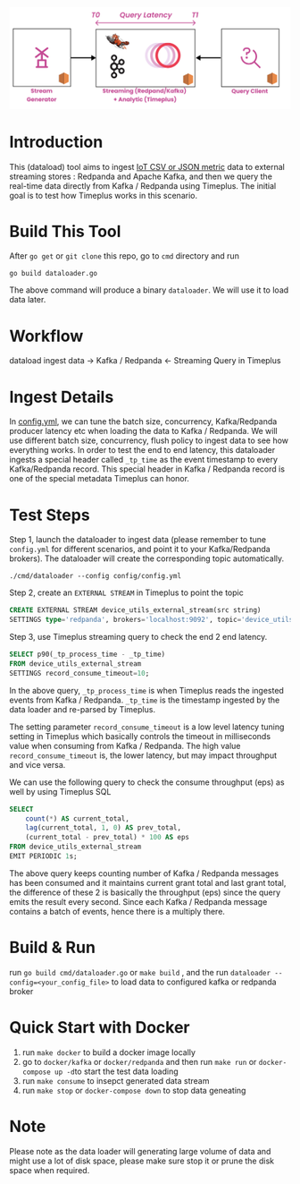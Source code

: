 ![Test Deployment](deployment.png)
# Introduction

This (dataload) tool aims to ingest [IoT CSV or JSON metric](https://github.com/timeplus-io/chameleon/blob/main/dataloader/models/metric.go) data to external streaming stores : Redpanda and Apache Kafka, and then we query the real-time data directly from Kafka / Redpanda using Timeplus. The initial goal is to test how Timeplus works in this scenario.


# Build This Tool

After `go get` or `git clone` this repo, go to `cmd` directory and run

```
go build dataloader.go
```

The above command will produce a binary `dataloader`. We will use it to load data later.

# Workflow

dataload ingest data -> Kafka / Redpanda <- Streaming Query in Timeplus


# Ingest Details

In [config.yml](https://github.com/timeplus-io/chameleon/blob/main/dataloader/config/config.yml), we can tune the batch size, concurrency, Kafka/Redpanda producer latency etc when loading the data to Kafka / Redpanda. We will use different batch size, concurrency, flush policy to ingest data to see how everything works.
In order to test the end to end latency, this dataloader ingests a special header called `_tp_time` as the event timestamp to every Kafka/Redpanda record.  This special header in Kafka / Redpanda record is one of the special metadata Timeplus can honor.

# Test Steps

Step 1, launch the dataloader to ingest data (please remember to tune `config.yml` for different scenarios, and point it to your Kafka/Redpanda brokers). The dataloader will
create the corresponding topic automatically.


```
./cmd/dataloader --config config/config.yml
```

Step 2, create an `EXTERNAL STREAM` in Timeplus to point the topic

```sql
CREATE EXTERNAL STREAM device_utils_external_stream(src string)
SETTINGS type='redpanda', brokers='localhost:9092', topic='device_utils'
```


Step 3, use Timeplus streaming query to check the end 2 end latency.

```sql
SELECT p90(_tp_process_time - _tp_time)
FROM device_utils_external_stream
SETTINGS record_consume_timeout=10;
```

In the above query, `_tp_process_time` is when Timeplus reads the ingested events from Kafka / Redpanda. `_tp_time` is the timestamp ingested by the data loader and re-parsed by Timeplus.

The setting parameter `record_consume_timeout` is a low level latency tuning setting in Timeplus which basically controls the timeout in milliseconds value when consuming from Kafka / Redpanda. The high value `record_consume_timeout` is, the lower latency, but may impact throughput and vice versa.


We can use the following query to check the consume throughput (eps) as well by using Timeplus SQL

```sql
SELECT
    count(*) AS current_total,
    lag(current_total, 1, 0) AS prev_total,
    (current_total - prev_total) * 100 AS eps
FROM device_utils_external_stream
EMIT PERIODIC 1s;
```

The above query keeps counting number of Kafka / Redpanda messages has been consumed and it maintains current grant total and last grant total, the difference of these 2 is basically the throughput (eps) since the query emits the result every second. Since each Kafka / Redpanda message contains a batch
of events, hence there is a multiply there.

# Build & Run 

run `go build cmd/dataloader.go` or `make build` , and the run `dataloader --config=<your_config_file>` to load data to configured kafka or redpanda broker 

# Quick Start with Docker

1. run `make docker` to build a docker image locally
2. go to `docker/kafka` or `docker/redpanda` and then run `make run` or `docker-compose up -d`to start the test data loading
3. run `make consume` to insepct generated data stream
4. run `make stop` or `docker-compose down` to stop data geneating

# Note

Please note as the data loader will generating large volume of data and might use a lot of disk space, please make sure stop it or prune the disk space when required.

